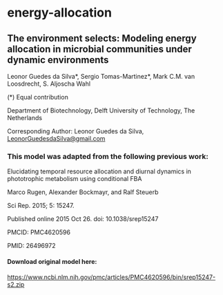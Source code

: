 # energy-allocation
## The environment selects: Modeling energy allocation in microbial communities under dynamic environments 

Leonor Guedes da Silva*, Sergio Tomas-Martinez*, Mark C.M. van Loosdrecht, S. Aljoscha Wahl

(*) Equal contribution


Department of Biotechnology, Delft University of Technology, The Netherlands

Corresponding Author: Leonor Guedes da Silva, LeonorGuedesdaSilva@gmail.com

### This model was adapted from the following previous work:
Elucidating temporal resource allocation and diurnal dynamics in phototrophic metabolism using conditional FBA

Marco Rugen, Alexander Bockmayr, and Ralf Steuerb

Sci Rep. 2015; 5: 15247.

Published online 2015 Oct 26. doi: 10.1038/srep15247

PMCID: PMC4620596

PMID: 26496972

#### Download original model here:
https://www.ncbi.nlm.nih.gov/pmc/articles/PMC4620596/bin/srep15247-s2.zip